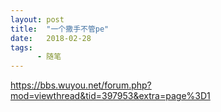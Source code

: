 ```yaml
---
layout: post
title:  "一个撒手不管pe"
date:   2018-02-28
tags:
      - 随笔
---
```



https://bbs.wuyou.net/forum.php?mod=viewthread&tid=397953&extra=page%3D1





